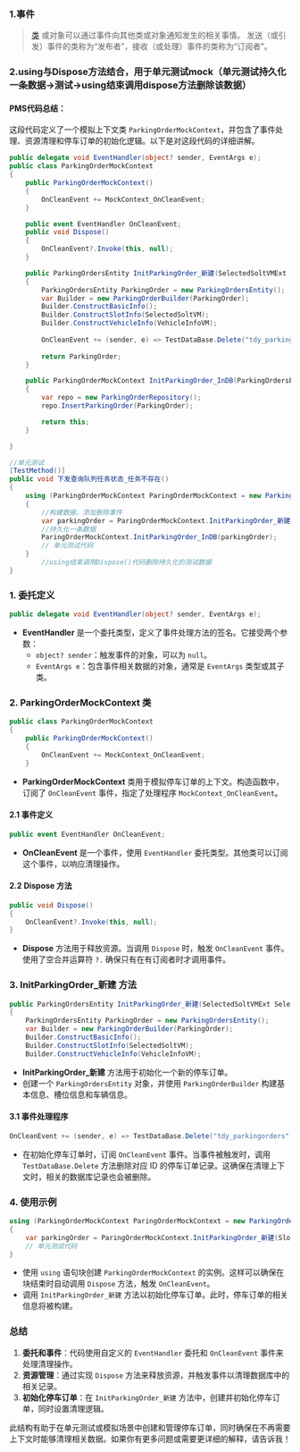 ### 1.事件

> [类](https://learn.microsoft.com/zh-cn/dotnet/csharp/language-reference/keywords/class) 或对象可以通过事件向其他类或对象通知发生的相关事情。 发送（或引发）事件的类称为“发布者”，接收（或处理）事件的类称为“订阅者”。

### 2.using与Dispose方法结合，用于单元测试mock（单元测试持久化一条数据->测试->using结束调用dispose方法删除该数据）
#### PMS代码总结：
这段代码定义了一个模拟上下文类 `ParkingOrderMockContext`，并包含了事件处理、资源清理和停车订单的初始化逻辑。以下是对这段代码的详细讲解。
```C#
public delegate void EventHandler(object? sender, EventArgs e);
public class ParkingOrderMockContext
{
    public ParkingOrderMockContext()
    {
        OnCleanEvent += MockContext_OnCleanEvent;
    }

    public event EventHandler OnCleanEvent;
    public void Dispose()
    {
        OnCleanEvent?.Invoke(this, null);
    }

    public ParkingOrdersEntity InitParkingOrder_新建(SelectedSoltVMExt SelectedSoltVM, VehicleInfoVM VehicleInfoVM)
    {
        ParkingOrdersEntity ParkingOrder = new ParkingOrdersEntity();
        var Builder = new ParkingOrderBuilder(ParkingOrder);
        Builder.ConstructBasicInfo();
        Builder.ConstructSlotInfo(SelectedSoltVM);
        Builder.ConstructVehicleInfo(VehicleInfoVM);
    
        OnCleanEvent += (sender, e) => TestDataBase.Delete("tdy_parkingorders", "id", ParkingOrder.Id);
    
        return ParkingOrder;
    }

    public ParkingOrderMockContext InitParkingOrder_InDB(ParkingOrdersEntity ParkingOrder)
    {
        var repo = new ParkingOrderRepository();
        repo.InsertParkingOrder(ParkingOrder);

        return this;
    }

}

//单元测试
[TestMethod()]
public void 下发查询队列任务状态_任务不存在()
{
    using (ParkingOrderMockContext ParingOrderMockContext = new ParkingOrderMockContext())
    {
        //构建数据，添加删除事件
        var parkingOrder = ParingOrderMockContext.InitParkingOrder_新建(SlotResult, VehicleInfo);
        //持久化一条数据
        ParingOrderMockContext.InitParkingOrder_InDB(parkingOrder);
        // 单元测试代码
    }
        //using结束调用Dispose()代码删除持久化的测试数据
}
```

### 1. 委托定义

```csharp
public delegate void EventHandler(object? sender, EventArgs e);
```

- **EventHandler** 是一个委托类型，定义了事件处理方法的签名。它接受两个参数：
  - `object? sender`：触发事件的对象，可以为 `null`。
  - `EventArgs e`：包含事件相关数据的对象，通常是 `EventArgs` 类型或其子类。

### 2. ParkingOrderMockContext 类

```csharp
public class ParkingOrderMockContext
{
    public ParkingOrderMockContext()
    {
        OnCleanEvent += MockContext_OnCleanEvent;
    }
```

- **ParkingOrderMockContext** 类用于模拟停车订单的上下文。构造函数中，订阅了 `OnCleanEvent` 事件，指定了处理程序 `MockContext_OnCleanEvent`。

#### 2.1 事件定义

```csharp
public event EventHandler OnCleanEvent;
```

- **OnCleanEvent** 是一个事件，使用 `EventHandler` 委托类型。其他类可以订阅这个事件，以响应清理操作。

#### 2.2 Dispose 方法

```csharp
public void Dispose()
{
    OnCleanEvent?.Invoke(this, null);
}
```

- **Dispose** 方法用于释放资源。当调用 `Dispose` 时，触发 `OnCleanEvent` 事件。使用了空合并运算符 `?.` 确保只有在有订阅者时才调用事件。

### 3. InitParkingOrder_新建 方法

```csharp
public ParkingOrdersEntity InitParkingOrder_新建(SelectedSoltVMExt SelectedSoltVM, VehicleInfoVM VehicleInfoVM)
{
    ParkingOrdersEntity ParkingOrder = new ParkingOrdersEntity();
    var Builder = new ParkingOrderBuilder(ParkingOrder);
    Builder.ConstructBasicInfo();
    Builder.ConstructSlotInfo(SelectedSoltVM);
    Builder.ConstructVehicleInfo(VehicleInfoVM);
```

- **InitParkingOrder_新建** 方法用于初始化一个新的停车订单。
- 创建一个 `ParkingOrdersEntity` 对象，并使用 `ParkingOrderBuilder` 构建基本信息、槽位信息和车辆信息。

#### 3.1 事件处理程序

```csharp
OnCleanEvent += (sender, e) => TestDataBase.Delete("tdy_parkingorders", "id", ParkingOrder.Id);
```

- 在初始化停车订单时，订阅 `OnCleanEvent` 事件。当事件被触发时，调用 `TestDataBase.Delete` 方法删除对应 ID 的停车订单记录。这确保在清理上下文时，相关的数据库记录也会被删除。

### 4. 使用示例

```csharp
using (ParkingOrderMockContext ParingOrderMockContext = new ParkingOrderMockContext())
{
    var parkingOrder = ParingOrderMockContext.InitParkingOrder_新建(SlotResult, VehicleInfo);
    // 单元测试代码
}
```

- 使用 `using` 语句块创建 `ParkingOrderMockContext` 的实例。这样可以确保在块结束时自动调用 `Dispose` 方法，触发 `OnCleanEvent`。
- 调用 `InitParkingOrder_新建` 方法以初始化停车订单。此时，停车订单的相关信息将被构建。

### 总结

1. **委托和事件**：代码使用自定义的 `EventHandler` 委托和 `OnCleanEvent` 事件来处理清理操作。
2. **资源管理**：通过实现 `Dispose` 方法来释放资源，并触发事件以清理数据库中的相关记录。
3. **初始化停车订单**：在 `InitParkingOrder_新建` 方法中，创建并初始化停车订单，同时设置清理逻辑。

此结构有助于在单元测试或模拟场景中创建和管理停车订单，同时确保在不再需要上下文时能够清理相关数据。如果你有更多问题或需要更详细的解释，请告诉我！